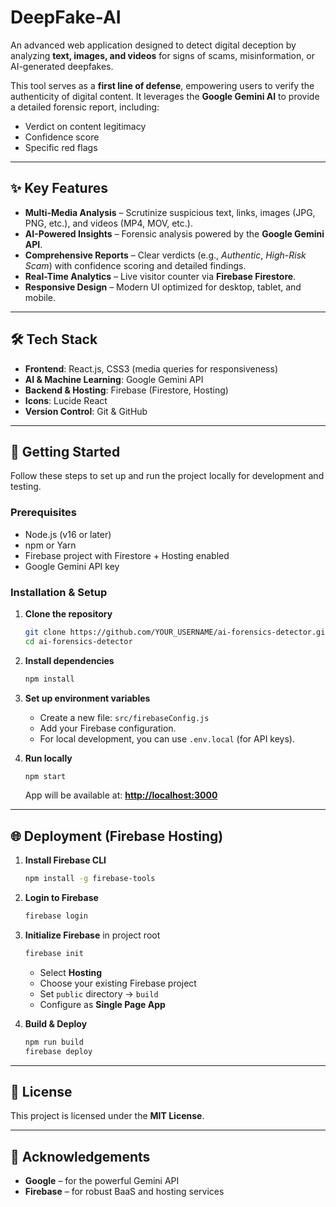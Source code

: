 
# DeepFake-AI

An advanced web application designed to detect digital deception by analyzing **text, images, and videos** for signs of scams, misinformation, or AI-generated deepfakes.  

This tool serves as a **first line of defense**, empowering users to verify the authenticity of digital content. It leverages the **Google Gemini AI** to provide a detailed forensic report, including:  
- Verdict on content legitimacy  
- Confidence score  
- Specific red flags  

---

## ✨ Key Features  

- **Multi-Media Analysis** – Scrutinize suspicious text, links, images (JPG, PNG, etc.), and videos (MP4, MOV, etc.).  
- **AI-Powered Insights** – Forensic analysis powered by the **Google Gemini API**.  
- **Comprehensive Reports** – Clear verdicts (e.g., *Authentic*, *High-Risk Scam*) with confidence scoring and detailed findings.  
- **Real-Time Analytics** – Live visitor counter via **Firebase Firestore**.  
- **Responsive Design** – Modern UI optimized for desktop, tablet, and mobile.  

---

## 🛠️ Tech Stack  

- **Frontend**: React.js, CSS3 (media queries for responsiveness)  
- **AI & Machine Learning**: Google Gemini API  
- **Backend & Hosting**: Firebase (Firestore, Hosting)  
- **Icons**: Lucide React  
- **Version Control**: Git & GitHub  

---

## 🚀 Getting Started  

Follow these steps to set up and run the project locally for development and testing.  

### Prerequisites  
- Node.js (v16 or later)  
- npm or Yarn  
- Firebase project with Firestore + Hosting enabled  
- Google Gemini API key  

### Installation & Setup  

1. **Clone the repository**  
   ```bash
   git clone https://github.com/YOUR_USERNAME/ai-forensics-detector.git
   cd ai-forensics-detector
   ````

2. **Install dependencies**

   ```bash
   npm install
   ```

3. **Set up environment variables**

   * Create a new file: `src/firebaseConfig.js`
   * Add your Firebase configuration.
   * For local development, you can use `.env.local` (for API keys).

4. **Run locally**

   ```bash
   npm start
   ```

   App will be available at: **[http://localhost:3000](http://localhost:3000)**

---

## 🌐 Deployment (Firebase Hosting)

1. **Install Firebase CLI**

   ```bash
   npm install -g firebase-tools
   ```

2. **Login to Firebase**

   ```bash
   firebase login
   ```

3. **Initialize Firebase** in project root

   ```bash
   firebase init
   ```

   * Select **Hosting**
   * Choose your existing Firebase project
   * Set `public` directory → `build`
   * Configure as **Single Page App**

4. **Build & Deploy**

   ```bash
   npm run build
   firebase deploy
   ```

---

## 📜 License

This project is licensed under the **MIT License**.

---

## 🙏 Acknowledgements

* **Google** – for the powerful Gemini API
* **Firebase** – for robust BaaS and hosting services

```
```

